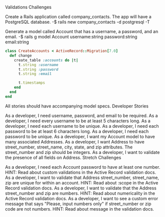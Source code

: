 Validations Challenges

Create a Rails application called company_contacts. The app will have a PostgreSQL database.
-$ rails new company_contacts -d postgresql -T

Generate a model called Account that has a username, a password, and an email.
-$ rails g model Account username:string password:string email:string

```ruby
class CreateAccounts < ActiveRecord::Migration[7.0]
  def change
    create_table :accounts do |t|
      t.string :username
      t.string :password
      t.string :email

      t.timestamps
    end
  end
end
```

All stories should have accompanying model specs.
Developer Stories

As a developer, I need username, password, and email to be required.
As a developer, I need every username to be at least 5 characters long.
As a developer, I need each username to be unique.
As a developer, I need each password to be at least 6 characters long.
As a developer, I need each password to be unique.
As a developer, I want my Account model to have many associated Addresses.
As a developer, I want Address to have street_number, street_name, city, state, and zip attributes. The street_number and zip should be integers.
As a developer, I want to validate the presence of all fields on Address.
Stretch Challenges

As a developer, I need each Account password to have at least one number.
HINT: Read about custom validations in the Active Record validation docs.
As a developer, I want to validate that Address street_number, street_name, zip are unique for within an account.
HINT: Read about :scope in the Active Record validation docs.
As a developer, I want to validate that the Address street_number and zip are numbers.
HINT: Read about numericality in the Active Record validation docs.
As a developer, I want to see a custom error message that says "Please, input numbers only" if street_number or zip code are not numbers.
HINT: Read about message in the validation docs.
